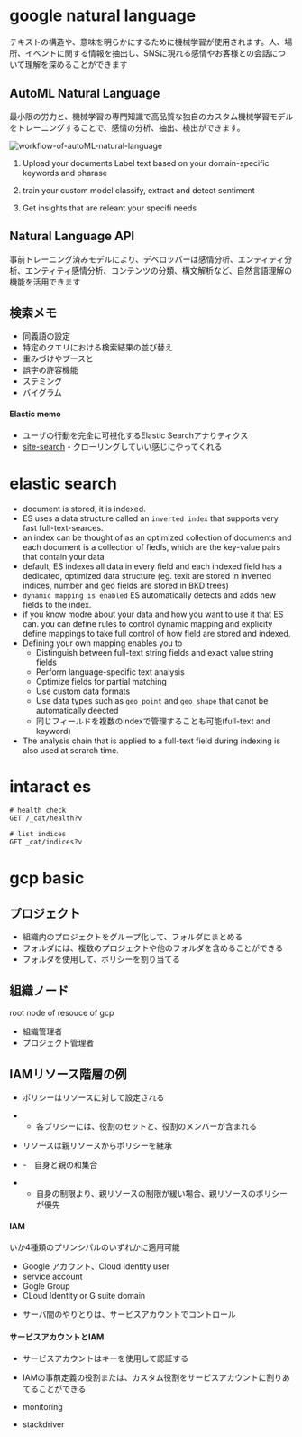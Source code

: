 # google natural language
テキストの構造や、意味を明らかにするために機械学習が使用されます。人、場所、イベントに関する情報を抽出し、SNSに現れる感情やお客様との会話について理解を深めることができます

## AutoML Natural Language
最小限の労力と、機械学習の専門知識で高品質な独自のカスタム機械学習モデルをトレーニングすることで、感情の分析、抽出、検出ができます。

![workflow-of-autoML-natural-language](https://cloud.google.com/images/natural-language/automl-works.svg?hl=ja)

1. Upload your documents Label text based on your domain-specific keywords and pharase

1. train your custom model classify, extract and detect sentiment

1. Get insights that are releant your specifi needs


## Natural Language API
事前トレーニング済みモデルにより、デベロッパーは感情分析、エンティティ分析、エンティティ感情分析、コンテンツの分類、構文解析など、自然言語理解の機能を活用できます

## 検索メモ
* 同義語の設定
* 特定のクエリにおける検索結果の並び替え
* 重みづけやブースと
* 誤字の許容機能
* ステミング
* バイグラム

#### Elastic memo
* ユーザの行動を完全に可視化するElastic Searchアナりティクス
* [site-search](https://www.elastic.co/jp/products/site-search) - クローリングしていい感じにやってくれる

# elastic search
* document is stored, it is indexed.
* ES uses a data structure called an `inverted index` that supports very fast full-text-searces.
* an index can be thought of as an optimized collection of documents and each document is a collection of fiedls, which are the key-value pairs that contain your data
* default, ES indexes all data in every field and each indexed field has a dedicated, optimized data structure (eg. texit are stored in inverted indices, number and geo fields are stored in BKD trees)
* `dynamic mapping is enabled` ES automatically detects and adds new fields to the index.
* if you know modre about your data and how you want to use it that ES can. you can define rules to control dynamic mapping and explicity define mappings to take full control of how field are stored and indexed.
* Defining your own mapping enables you to
    * Distinguish between full-text string fields and exact value string fields
    * Perform language-specific text analysis
    * Optimize fields for partial matching
    * Use custom data formats
    * Use data types such as `geo_point` and `geo_shape` that canot be automatically deected
    * 同じフィールドを複数のindexで管理することも可能(full-text and keyword)
* The analysis chain that is applied to a full-text field during indexing is also used at serarch time.


# intaract es
```
# health check
GET /_cat/health?v

# list indices
GET _cat/indices?v
```

# gcp basic
## プロジェクト
* 組織内のプロジェクトをグループ化して、フォルダにまとめる
* フォルダには、複数のプロジェクトや他のフォルダを含めることができる
* フォルダを使用して、ポリシーを割り当てる

## 組織ノード
root node of resouce of gcp
* 組織管理者
* プロジェクト管理者

## IAMリソース階層の例
- ポリシーはリソースに対して設定される
- - 各プリシーには、役割のセットと、役割のメンバーが含まれる

- リソースは親リソースからポリシーを継承
- -　自身と親の和集合
- -  自身の制限より、親リソースの制限が緩い場合、親リソースのポリシーが優先

#### IAM
いか4種類のプリンシパルのいずれかに適用可能
- Google アカウント、Cloud Identity user
- service account
- Gogle Group
- CLoud Identity or G suite domain

* サーバ間のやりとりは、サービスアカウントでコントロール

#### サービスアカウントとIAM
* サービスアカウントはキーを使用して認証する
* IAMの事前定義の役割または、カスタム役割をサービスアカウントに割りあてることができる


* monitoring
* stackdriver






